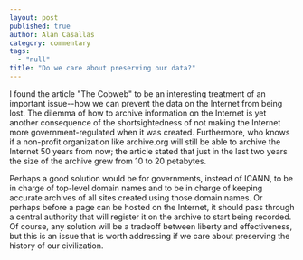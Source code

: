 ```yaml
---
layout: post
published: true
author: Alan Casallas
category: commentary
tags: 
  - "null"
title: "Do we care about preserving our data?"
---
```



I found the article "The Cobweb" to be an interesting treatment of an important issue--how we can prevent the data on the Internet from being lost.  The dilemma of how to archive information on the Internet is yet another consequence of the shortsightedness of not making the Internet more government-regulated when it was created. Furthermore, who knows if a non-profit organization like archive.org will still be able to archive the Internet 50 years from now; the article stated that just in the last two years the size of the archive grew from 10 to 20 petabytes.

Perhaps a good solution would be for governments, instead of ICANN, to be in charge of top-level domain names and to be in charge of keeping accurate archives of all sites created using those domain names. Or perhaps before a page can be hosted on the Internet, it should pass through a central authority that will register it on the archive to start being recorded. Of course, any solution will be a tradeoff between liberty and effectiveness, but this is an issue that is worth addressing if we care about preserving the history of our civilization.
